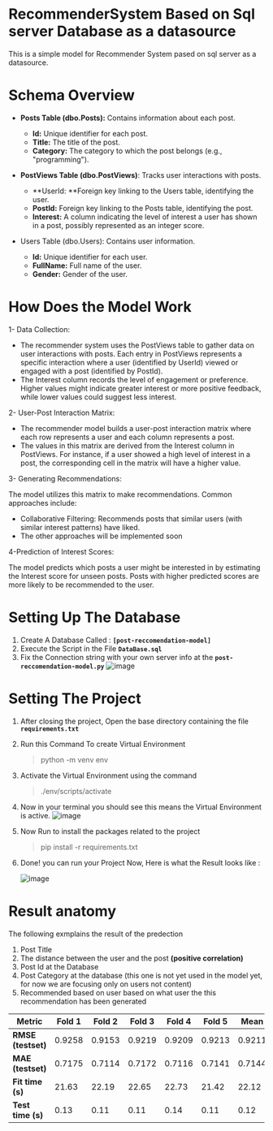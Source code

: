 # RecommenderSystem Based on Sql server Database as a datasource
This is a simple model for Recommender System pased on sql server as a datasource.

# Schema Overview
- **Posts Table (dbo.Posts):** Contains information about each post.
   - **Id:** Unique identifier for each post.
   - **Title:** The title of the post.
   - **Category:** The category to which the post belongs (e.g., "programming").
     
- **PostViews Table (dbo.PostViews)**: Tracks user interactions with posts.
   - **UserId: **Foreign key linking to the Users table, identifying the user.
   - **PostId:** Foreign key linking to the Posts table, identifying the post.
   - **Interest:** A column indicating the level of interest a user has shown in a post, possibly represented as an integer score.
     
- Users Table (dbo.Users): Contains user information.
   - **Id:** Unique identifier for each user.
   - **FullName:** Full name of the user.
   - **Gender:** Gender of the user.

# How Does the Model Work
1- Data Collection:
   - The recommender system uses the PostViews table to gather data on user interactions with posts. Each entry in PostViews represents a specific interaction where a user (identified by UserId) viewed or engaged with a post (identified by PostId).
   - The Interest column records the level of engagement or preference. Higher values might indicate greater interest or more positive feedback, while lower values could suggest less interest.

2- User-Post Interaction Matrix:

   - The recommender model builds a user-post interaction matrix where each row represents a user and each column represents a post.
   -  The values in this matrix are derived from the Interest column in PostViews.
         For instance, if a user showed a high level of interest in a post, the corresponding cell in the matrix will have a higher value.
      
 3- Generating Recommendations:

The model utilizes this matrix to make recommendations. Common approaches include:
   - Collaborative Filtering: Recommends posts that similar users (with similar interest patterns) have liked.
   - The other approaches will be implemented soon
     
 4-Prediction of Interest Scores:
 
 The model predicts which posts a user might be interested in by estimating the Interest score for unseen posts. Posts with higher predicted scores are more likely to be recommended to the user.

# Setting Up The Database

1. Create A Database Called :  **`[post-reccomendation-model]`**
2. Execute the Script in the File **`DataBase.sql`**
3. Fix the Connection string with your own server info at the **`post-reccomendation-model.py`**
![image](https://github.com/user-attachments/assets/5b5c3992-8419-418f-8376-59dc6cd5e784)

# Setting The Project
1. After closing the project, Open the base directory containing the file **`requirements.txt`**
2. Run this Command To create Virtual Environment 
   > python -m venv env
3. Activate the Virtual Environment using the command
   > ./env/scripts/activate
4. Now in your terminal you should see this means the Virtual Environment is active.
      ![image](https://github.com/user-attachments/assets/6d0de5e3-84a7-4437-892f-e2c5ef688bf7)

5. Now Run to install the packages related to the project
   > pip install -r requirements.txt

6. Done! you can run your Project Now, Here is what the Result looks like :

      ![image](https://github.com/user-attachments/assets/1a821ffb-0b7b-4a17-8bca-4b4b74f9cd6b)


# Result anatomy
The following exmplains the result of the predection  
1. Post Title
2. The distance between the user and the post **(positive correlation)**
3. Post Id at the Database
4. Post Category at the database (this one is not yet used in the model yet, for now we are focusing only on users not content)
5. Recommended based on user based on what user the this recommendation has been generated

<!-- > [!CAUTION]
> The Intreset Data is generated Randomly, so currently there is no pattern the model can pick up, I've Personaly tried and tested it with a small dataset and it worked fine at this point. -->


| Metric          | Fold 1 | Fold 2 | Fold 3 | Fold 4 | Fold 5 | Mean   | Std   |
|-----------------|--------|--------|--------|--------|--------|--------|-------|
| **RMSE (testset)** | 0.9258 | 0.9153 | 0.9219 | 0.9209 | 0.9213 | 0.9211 | 0.0034 |
| **MAE (testset)**  | 0.7175 | 0.7114 | 0.7172 | 0.7116 | 0.7141 | 0.7144 | 0.0026 |
| **Fit time (s)**   | 21.63  | 22.19  | 22.65  | 22.73  | 21.42  | 22.12  | 0.53  |
| **Test time (s)**  | 0.13   | 0.11   | 0.11   | 0.14   | 0.11   | 0.12   | 0.01  |
